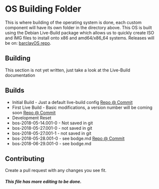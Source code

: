 # OS Building Folder
This is where building of the operating system is done, each custom component will have its own folder in the directory above.
This OS is built using the Debian Live-Build package which allows us to quickly create ISO and IMG files to install onto x86 and amd64/x86_64 systems.
Releases will be on: [barclayOS repo](https://github.com/kevinsal03/barclayOS "barclayOS Repo on GitHub").

## Building
This section is not yet written, just take a look at the Live-Build documentation

## Builds
* Initial Build - Just a default live-build config [Repo @ Commit](https://github.com/kevinsal03/barclayOS_dev/tree/364544dc9f1e53f70efc866964d634ff96f8bbb4/os)
* First Live Build - Basic modifications, a version number will be coming soon [Repo @ Commit](https://github.com/kevinsal03/barclayOS_dev/tree/3cc1868300af373e87fb91a8e7ecd2ee1ad67ecc/os)
* Development Reset
* bos-2018-05-14.001-0 - Not saved in git
* bos-2018-05-27.001-0 - not saved in git
* bos-2018-05-27.001-1 - not saved in git
* bos-2018-05-28.001-0 - see bodge.md [Repo @ Commit](https://github.com/kevinsal03/barclayOS_dev/tree/705858b28ba43e6a7e649e665b896c8deb793659/os)
* bos-2018-06-29.001-0 - see bodge.md
## Contributing

Create a pull request with any changes you see fit.

##### This file has more editing to be done.
